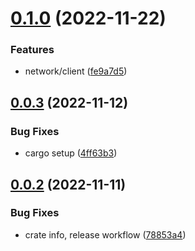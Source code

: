 # [0.1.0](https://github.com/jogi1/quakeworld/compare/v0.0.3...v0.1.0) (2022-11-22)


### Features

* network/client ([fe9a7d5](https://github.com/jogi1/quakeworld/commit/fe9a7d5d6175e0eb9d33d920d1ca293c5f0fd0d5))



## [0.0.3](https://github.com/jogi1/quakeworld/compare/v0.0.2...v0.0.3) (2022-11-12)


### Bug Fixes

* cargo setup ([4ff63b3](https://github.com/jogi1/quakeworld/commit/4ff63b389d279541f1370aa2ad2b8fa8f89d35d8))



## [0.0.2](https://github.com/jogi1/quakeworld/compare/78853a459c78160b65bf8355293ddb1be219f39a...v0.0.2) (2022-11-11)


### Bug Fixes

* crate info, release workflow ([78853a4](https://github.com/jogi1/quakeworld/commit/78853a459c78160b65bf8355293ddb1be219f39a))



